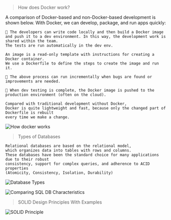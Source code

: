 > How does Docker work?

A comparison of Docker-based and non-Docker-based development is shown below.
With Docker, we can develop, package, and run apps quickly:

```text
🔹 The developers can write code locally and then build a Docker image 
and push it to a dev environment. In this way, the development work is shared within the team. 
The tests are run automatically in the dev env.
```

```text
An image is a read-only template with instructions for creating a Docker container. 
We use a Dockerfile to define the steps to create the image and run it.

🔹 The above process can run incrementally when bugs are found or improvements are needed.

🔹 When dev testing is complete, the Docker image is pushed to the production environment (often on the cloud).
```
```text
Compared with traditional development without Docker, 
Docker is quite lightweight and fast, because only the changed part of Dockerfile is rebuilt 
every time we make a change.
```
![How docker works](https://media.licdn.com/dms/image/D5622AQG9VcygwLWhiw/feedshare-shrink_1280/0/1682650266922?e=1685577600&v=beta&t=VvieNpdlHaWp0I-9X__7n5utJVnomIG11CSgk8zuGX4)

> Types of Databases

```text
Relational databases are based on the relational model, 
which organizes data into tables with rows and columns. 
These databases have been the standard choice for many applications due to their robust 
consistency, support for complex queries, and adherence to ACID properties 
(Atomicity, Consistency, Isolation, Durability)
```
![Database Types](https://substackcdn.com/image/fetch/f_auto,q_auto:good,fl_progressive:steep/https%3A%2F%2Fsubstack-post-media.s3.amazonaws.com%2Fpublic%2Fimages%2Fcb5bb38f-5383-495d-aed8-cf1d0a44e03b_1600x1600.png)

![Comparing SQL DB Characteristics](https://substackcdn.com/image/fetch/f_auto,q_auto:good,fl_progressive:steep/https%3A%2F%2Fsubstack-post-media.s3.amazonaws.com%2Fpublic%2Fimages%2Fb5d5235c-260c-4cf6-969b-efa2af2265bb_1600x402.png)

> SOLID Design Principles With Examples

![SOLID Principle](https://media.licdn.com/dms/image/D5622AQEedo4e1mnAnA/feedshare-shrink_800/0/1682649390161?e=1685577600&v=beta&t=uYsp7mgtDog7Vtpp1dUm6TzyjfQNncf6tPz663gcLnc)


